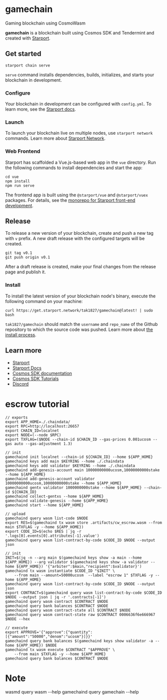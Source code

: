 # gamechain
Gaming blockchain using CosmoWasm

**gamechain** is a blockchain built using Cosmos SDK and Tendermint and created with [Starport](https://github.com/tendermint/starport).

## Get started

```
starport chain serve
```

`serve` command installs dependencies, builds, initializes, and starts your blockchain in development.

### Configure

Your blockchain in development can be configured with `config.yml`. To learn more, see the [Starport docs](https://docs.starport.network).

### Launch

To launch your blockchain live on multiple nodes, use `starport network` commands. Learn more about [Starport Network](https://github.com/tendermint/spn).

### Web Frontend

Starport has scaffolded a Vue.js-based web app in the `vue` directory. Run the following commands to install dependencies and start the app:

```
cd vue
npm install
npm run serve
```

The frontend app is built using the `@starport/vue` and `@starport/vuex` packages. For details, see the [monorepo for Starport front-end development](https://github.com/tendermint/vue).

## Release
To release a new version of your blockchain, create and push a new tag with `v` prefix. A new draft release with the configured targets will be created.

```
git tag v0.1
git push origin v0.1
```

After a draft release is created, make your final changes from the release page and publish it.

### Install
To install the latest version of your blockchain node's binary, execute the following command on your machine:

```
curl https://get.starport.network/tak1827/gamechain@latest! | sudo bash
```
`tak1827/gamechain` should match the `username` and `repo_name` of the Github repository to which the source code was pushed. Learn more about [the install process](https://github.com/allinbits/starport-installer).

## Learn more

- [Starport](https://github.com/tendermint/starport)
- [Starport Docs](https://docs.starport.network)
- [Cosmos SDK documentation](https://docs.cosmos.network)
- [Cosmos SDK Tutorials](https://tutorials.cosmos.network)
- [Discord](https://discord.gg/W8trcGV)

# escrow tutorial
```
// exports
export APP_HOME=./.chaindata/
export RPC=http://localhost:26657
export CHAIN_ID=localnet
export NODE=(--node $RPC)
export TXFLAG=($NODE --chain-id $CHAIN_ID --gas-prices 0.001ucosm --gas auto --gas-adjustment 1.3)

// init
gamechaind init localnet --chain-id ${CHAIN_ID} --home ${APP_HOME}
gamechaind keys add main $KEYRING --home ./.chaindata
gamechaind keys add validator $KEYRING --home ./.chaindata
gamechaind add-genesis-account main 10000000000ucosm,10000000000stake --home ${APP_HOME}
gamechaind add-genesis-account validator 10000000000ucosm,10000000000stake --home ${APP_HOME}
gamechaind gentx validator 1000000000stake --home ${APP_HOME} --chain-id ${CHAIN_ID}
gamechaind collect-gentxs --home ${APP_HOME}
gamechaind validate-genesis --home ${APP_HOME}
gamechaind start --home ${APP_HOME}

// upload
gamechaind query wasm list-code $NODE
export RES=$(gamechaind tx wasm store .artifacts/cw_escrow.wasm --from main $TXFLAG -y --home ${APP_HOME})
export CODE_ID=$(echo $RES | jq -r '.logs[0].events[0].attributes[-1].value')
gamechaind query wasm list-contract-by-code $CODE_ID $NODE --output json

// init
INIT=$(jq -n --arg main $(gamechaind keys show -a main --home ${APP_HOME}) --arg validator $(gamechaind keys show -a validator --home ${APP_HOME}) '{"arbiter":$main,"recipient":$validator}')
gamechaind tx wasm instantiate $CODE_ID "$INIT" \
    --from main --amount=50000ucosm  --label "escrow 1" $TXFLAG -y --home ${APP_HOME}
gamechaind query wasm list-contract-by-code $CODE_ID $NODE --output json
export CONTRACT=$(gamechaind query wasm list-contract-by-code $CODE_ID $NODE --output json | jq -r '.contracts[-1]')
gamechaind query wasm contract $CONTRACT $NODE
gamechaind query bank balances $CONTRACT $NODE
gamechaind query wasm contract-state all $CONTRACT $NODE
gamechaind query wasm contract-state raw $CONTRACT 0006636f6e666967 $NODE --hex

// execute
export APPROVE='{"approve":{"quantity":[{"amount":"50000","denom":"ucosm"}]}}'
gamechaind query bank balances $(gamechaind keys show validator -a --home ${APP_HOME}) $NODE
gamechaind tx wasm execute $CONTRACT "$APPROVE" \
    --from main $TXFLAG -y --home ${APP_HOME}
gamechaind query bank balances $CONTRACT $NODE
```
# Note

wasmd query wasm --help
gamechaind query gamechain --help

